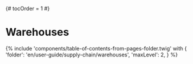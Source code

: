 {# tocOrder = 1 #}

# Warehouses

{% include 'components/table-of-contents-from-pages-folder.twig' with {
  'folder': 'en/user-guide/supply-chain/warehouses',
  'maxLevel': 2,
} %}